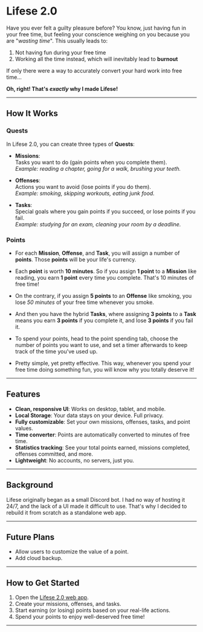 # Lifese 2.0

Have you ever felt a guilty pleasure before? You know, just having fun in your free time, but feeling your conscience weighing on you because you are "*wasting time*". This usually leads to:
1. Not having fun during your free time
2. Working all the time instead, which will inevitably lead to **burnout**

If only there were a way to accurately convert your hard work into free time... 


**Oh, right! That's *exactly* why I made Lifese!**

---

## How It Works

### Quests

In Lifese 2.0, you can create three types of **Quests**:

- **Missions**:  
  Tasks you want to do (gain points when you complete them).  
  *Example: reading a chapter, going for a walk, brushing your teeth.*

- **Offenses**:  
  Actions you want to avoid (lose points if you do them).  
  *Example: smoking, skipping workouts, eating junk food.*

- **Tasks**:  
  Special goals where you gain points if you succeed, or lose points if you fail.  
  *Example: studying for an exam, cleaning your room by a deadline.*

### Points

- For each **Mission**, **Offense**, and **Task**, you will assign a number of **points**. Those **points** will be your life's currency.

- Each **point** is worth **10 minutes**. So if you assign **1 point** to a **Mission** like reading, you earn **1 point** every time you complete. That's 10 minutes of free time!

- On the contrary, if you assign **5 points** to an **Offense** like smoking, you lose *50 minutes* of your free time whenever you smoke. 

- And then you have the hybrid **Tasks**, where assigning **3 points** to a **Task** means you earn **3 points** if you complete it, and lose **3 points** if you fail it. 

- To spend your points, head to the point spending tab, choose the number of points you want to use, and set a timer afterwards to keep track of the time you've used up.

- Pretty simple, yet pretty effective. This way, whenever you spend your free time doing something fun, you will know why you totally deserve it!

---

## Features

- **Clean, responsive UI**:  Works on desktop, tablet, and mobile.
- **Local Storage**: Your data stays on your device. Full privacy.
- **Fully customizable**: Set your own missions, offenses, tasks, and point values.
- **Time converter**: Points are automatically converted to minutes of free time.
- **Statistics tracking**: See your total points earned, missions completed, offenses committed, and more.
- **Lightweight**: No accounts, no servers, just you.

---

## Background

Lifese originally began as a small Discord bot. I had no way of hosting it 24/7, and the lack of a UI made it difficult to use. That's why I decided to rebuild it from scratch as a standalone web app.

---

## Future Plans

- Allow users to customize the value of a point.
- Add cloud backup.

---

## How to Get Started

1. Open the [Lifese 2.0 web app](https://lethargy2718.github.io/Lifese-2.0/).
2. Create your missions, offenses, and tasks.
3. Start earning (or losing) points based on your real-life actions.
4. Spend your points to enjoy well-deserved free time!

---


